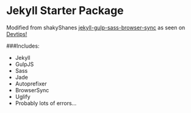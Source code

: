 Jekyll Starter Package
==================

Modified from shakyShanes [jekyll-gulp-sass-browser-sync](https://github.com/shakyShane/jekyll-gulp-sass-browser-sync) as seen on [Devtips!](https://www.youtube.com/channel/UCyIe-61Y8C4_o-zZCtO4ETQ)

###Includes:

 - Jekyll
 - GulpJS
 - Sass
 - Jade
 - Autoprefixer
 - BrowserSync
 - Uglify
 - Probably lots of errors... 
